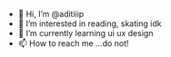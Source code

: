 - 👋 Hi, I’m @aditiiip
- 👀 I’m interested in reading, skating idk
- 🌱 I’m currently learning ui ux design
- 📫 How to reach me ...do not!

<!---
aditiiip/aditiiip is a ✨ special ✨ repository because its `README.md` (this file) appears on your GitHub profile.
You can click the Preview link to take a look at your changes.
--->
